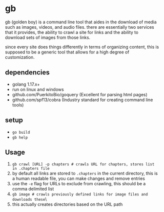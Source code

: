 # gb

gb (golden boy) is a command line tool that aides in the download of media such as images, videos, and audio files.  there are essentially two services that it provides, the ability to crawl a site for links and the ability to download sets of images from those links.

since every site does things differently in terms of organizing content, this is supposed to be a generic tool that allows for a high degree of customization.

## dependencies

* golang 1.17.x+
* run on linux and windows
* github.com/PuerkitoBio/goquery (Excellent for parsing html pages)
* github.com/spf13/cobra (Industry standard for creating command line tools)

## setup

* `go build`
* `gb help`

## Usage

1. `gb crawl [URL] -p chapters # crawls URL for chapters, stores list in .chapters file`
  1. by default all links are stored to `.chapters` in the current directory, this is a human readable file, you can make changes and remove entries
  1. use the `-e` flag for URLs to exclude from crawling, this should be a comma delimited list
1. `gb image # crawls previously defined links for image files and downloads these`\
  1. this actually creates directories based on the URL path
